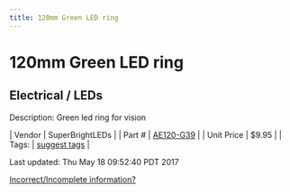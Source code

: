 ```yaml
---
title: 120mm Green LED ring
---
```


# 120mm Green LED ring
## Electrical / LEDs
Description: 	Green led ring for vision 

| Vendor | SuperBrightLEDs | 
| Part # | [AE120-G39](https://www.superbrightleds.com/moreinfo/led-headlight-accent-lights/led-halo-angel-eye-headlight-accent-lights/49/) | 
| Unit Price | $9.95 | 
| Tags: | [suggest tags](https://docs.google.com/forms/d/e/1FAIpQLSeWyY8v3RgOty-MyWmh9U0iivNYN_molChYyS-0U-o-kOAv_g/viewform) | 

Last updated: Thu May 18 09:52:40 PDT 2017

 [Incorrect/Incomplete information?](https://docs.google.com/forms/d/e/1FAIpQLSeWyY8v3RgOty-MyWmh9U0iivNYN_molChYyS-0U-o-kOAv_g/viewform)